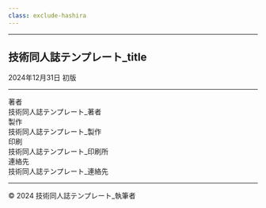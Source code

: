 ```yaml
---
class: exclude-hashira
---
```


<hr class="page-break" />

<section class="colophon">

## 技術同人誌テンプレート_title

2024年12月31日 初版

---

<div class="colophon-container">
  <div class="colophon-row">
    <div class="colophon-label">著者</div>
    <div class="colophon-value">技術同人誌テンプレート_著者</div>
  </div>
  <div class="colophon-row">
    <div class="colophon-label">製作</div>
    <div class="colophon-value">技術同人誌テンプレート_製作</div>
  </div>
  <div class="colophon-row">
    <div class="colophon-label">印刷</div>
    <div class="colophon-value">技術同人誌テンプレート_印刷所</div>
</div>
  <div class="colophon-row">
    <div class="colophon-label">連絡先</div>
    <div class="colophon-value">技術同人誌テンプレート_連絡先</div>
  </div>
</div>

---

© 2024 技術同人誌テンプレート_執筆者

</section>

